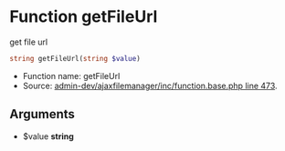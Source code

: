 Function getFileUrl
===========================

get file url



```php
string getFileUrl(string $value)
```

* Function name: getFileUrl
* Source: [admin-dev/ajaxfilemanager/inc/function.base.php line 473](https://github.com/PrestaShop/PrestaShop/blob/1.5.4.0/admin-dev/ajaxfilemanager/inc/function.base.php#L473).

Arguments
---------

* $value **string**

